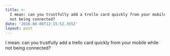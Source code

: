 ```yaml
---
title: >-
  I mean: can you trustfully add a trello card quickly from your mobile while
  not being connected?
date: '2016-08-08T12:15:52.355Z'
layout: post
---
```

I mean: can you trustfully add a trello card quickly from your mobile while not being connected?
